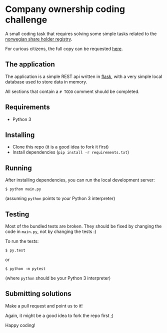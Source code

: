 # Company ownership coding challenge

A small coding task that requires solving some simple tasks related to
the [norwegian share holder registry](https://www.altinn.no/starte-og-drive/skatt-og-avgift/skatt/aksjonarregisteret/).

For curious citizens, the full copy can be requested [here](https://www.skatteetaten.no/en/presse/aksjeeieropplysninger/).


## The application
The application is a simple REST api written in [flask](https://flask.palletsprojects.com/),
with a very simple local database used to store data in memory.

All sections that contain a `# TODO` comment should be completed.

## Requirements
* Python 3

## Installing

* Clone this repo (it is a good idea to fork it first)
* Install dependencies (`pip install -r requirements.txt`)

## Running

After installing dependencies, you can run the local development server:

```
$ python main.py
```

(assuming `python` points to your Python 3 interpreter)

## Testing

Most of the bundled tests are broken. They should be fixed by changing the code in `main.py`, not by changing the tests :)

To run the tests:

```
$ py.test
```

or

```
$ python -m pytest
```

(where `python` should be your Python 3 interpreter)

## Submitting solutions
Make a pull request and point us to it!

Again, it might be a good idea to fork the repo first ;)

Happy coding!
